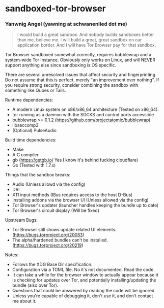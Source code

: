 # sandboxed-tor-browser
### Yanwnig Angel (yawning at schwanenlied dot me)

> I would build a great sandbox.  And nobody builds sandboxes better than me,
> believe me.  I will build a great, great sandbox on our application border.
> And I will have Tor Browser pay for that sandbox.

Tor Browser sandboxed somewhat correctly, requires bubblewrap and a system-wide
Tor instance.  Obviously only works on Linux, and will NEVER support anything
else since sandboxing is OS specific.

There are several unresolved issues that affect security and fingerprinting.
Do not assume that this is perfect, merely "an improvement over nothing".  If
you require strong security, consider combining the sandbox with something like
Qubes or Tails.

Runtime dependencies:

 * A modern Linux system on x86/x86_64 architecture (Tested on x86_64).
 * tor running as a daemon with the SOCKS and control ports accessible
 * bubblewrap >= 0.1.2 (https://github.com/projectatomic/bubblewrap)
 * libseccomp2
 * (Optional) PulseAudio

Build time dependencies:

 * Make
 * A C compiler
 * gb (https://getgb.io/ Yes I know it's behind fucking cloudflare)
 * Go (Tested with 1.7.x)

Things that the sandbox breaks:

 * Audio (Unless allowd via the config)
 * DRI
 * X11 input methods (IBus requires access to the host D-Bus)
 * Installing addons via the browser UI (Unless allowed via the config)
 * Tor Browser's updater (launcher handles keeping the bundle up to date)
 * Tor Browser's circuit display (Will be fixed)

Upstream Bugs:

 * Tor Browser still shows update related UI elements.
   (https://bugs.torproject.org/20083)
 * The alpha/hardened bundles can't be installed.
   (https://bugs.torproject.org/20219)

Notes:

 * Follows the XDG Base Dir specification.
 * Configuration via a TOML file.  No it's not documented.  Read the code.
 * It can take a while for the browser window to actually appear because it
   is checking for updates over Tor, and potentially installing/updating the
   bundle (also over Tor).
 * Questions that could be answered by reading the code will be ignored.
 * Unless you're capable of debugging it, don't use it, and don't contact me
   about it.
